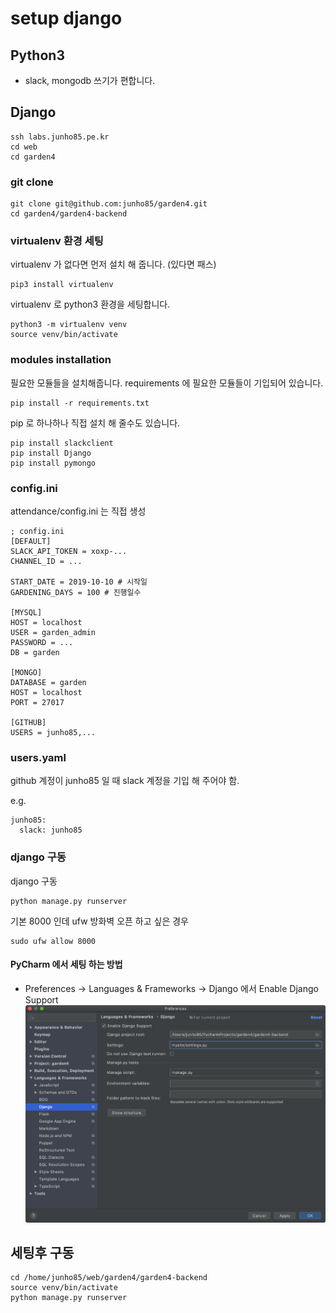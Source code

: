 # setup django

## Python3
* slack, mongodb 쓰기가 편합니다.

## Django
```
ssh labs.junho85.pe.kr
cd web
cd garden4
```

### git clone
```
git clone git@github.com:junho85/garden4.git
cd garden4/garden4-backend
```

### virtualenv 환경 세팅
virtualenv 가 없다면 먼저 설치 해 줍니다. (있다면 패스)
```
pip3 install virtualenv
```

virtualenv 로 python3 환경을 세팅합니다.
```
python3 -m virtualenv venv
source venv/bin/activate
```

### modules installation
필요한 모듈들을 설치해줍니다. requirements 에 필요한 모듈들이 기입되어 있습니다.
```
pip install -r requirements.txt
```

pip 로 하나하나 직접 설치 해 줄수도 있습니다.
```
pip install slackclient
pip install Django
pip install pymongo
```


### config.ini
attendance/config.ini 는 직접 생성
```
; config.ini
[DEFAULT]
SLACK_API_TOKEN = xoxp-...
CHANNEL_ID = ...

START_DATE = 2019-10-10 # 시작일
GARDENING_DAYS = 100 # 진행일수

[MYSQL]
HOST = localhost
USER = garden_admin
PASSWORD = ...
DB = garden

[MONGO]
DATABASE = garden
HOST = localhost
PORT = 27017

[GITHUB]
USERS = junho85,...
```

### users.yaml
github 계정이 junho85 일 때 slack 계정을 기입 해 주어야 함.

e.g.
```
junho85:
  slack: junho85
```

### django 구동
django 구동
```
python manage.py runserver
```

기본 8000 인데 ufw 방화벽 오픈 하고 싶은 경우
```
sudo ufw allow 8000
```

#### PyCharm 에서 세팅 하는 방법
* Preferences -> Languages & Frameworks -> Django 에서 Enable Django Support
![](django.png)


## 세팅후 구동
```
cd /home/junho85/web/garden4/garden4-backend
source venv/bin/activate
python manage.py runserver
```
